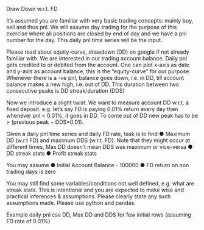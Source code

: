 Draw Down w.r.t. FD

It’s assumed you are familiar with very basic trading concepts: mainly buy, sell and thus pnl. We will assume day trading for the purpose of this exercise where all positions are closed by end of day and we have a pnl number for the day. This daily pnl time series will be the input. 

Please read about equity-curve, drawdown (DD) on google if not already familiar with. We are interested in our trading account balance. Daily pnl gets credited to or debited from the account. One can plot x-axis as date and y-axis as account balance, this is the “equity-curve” for our purpose. Whenever there is a -ve pnl, balance goes down, i.e. in DD, till account balance makes a new high, i.e. out of DD. This duration between two consecutive peaks is DD streak/duration (DDS)

Now we introduce a slight twist. We want to measure account DD w.r.t. a fixed deposit. e.g. let’s say FD is paying 0.01% return every day then whenever pnl < 0.01%, it goes in DD. To come out of DD new peak has to be > (previous peak + DDS*0.01).

Given a daily pnl time series and daily FD rate, task is to find
●	Maximum DD (w.r.t FD) and maximum DDS (w.r.t. FD). Note that they might occur at different times, Max DD doesn’t mean DDS was maximum or vice-versa
●	DD streak stats
●	Profit streak stats

You may assume
●	Initial Account Balance - 100000
●	FD return on non trading days is zero

You may still find some variables/conditions not well defined, e.g. what are streak stats. This is intentional and you are expected to make wise and practical inferences & assumptions. Please clearly state any such assumptions made. Please use python and pandas.

Example daily pnl csv 
DD, Max DD and DDS for few initial rows (assuming FD rate of 0.01%)
